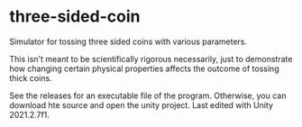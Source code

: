 # three-sided-coin
Simulator for tossing three sided coins with various parameters.

This isn't meant to be scientifically rigorous necessarily, just to demonstrate how changing certain physical properties affects the outcome of tossing thick coins.

See the releases for an executable file of the program.
Otherwise, you can download hte source and open the unity project. Last edited with Unity 2021.2.7f1.
